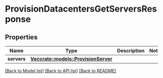 # ProvisionDatacentersGetServersResponse

## Properties

Name | Type | Description | Notes
------------ | ------------- | ------------- | -------------
**servers** | [**Vec<crate::models::ProvisionServer>**](ProvisionServer.md) |  | 

[[Back to Model list]](../README.md#documentation-for-models) [[Back to API list]](../README.md#documentation-for-api-endpoints) [[Back to README]](../README.md)


